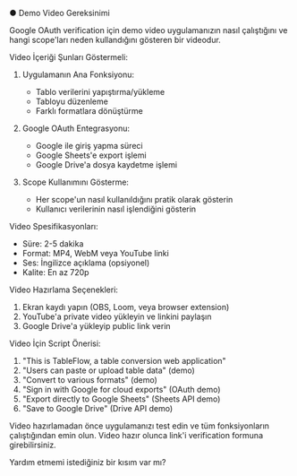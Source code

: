 ● Demo Video Gereksinimi

Google OAuth verification için demo video uygulamanızın nasıl çalıştığını ve hangi scope'ları neden
kullandığını gösteren bir videodur.

Video İçeriği Şunları Göstermeli:

1. Uygulamanın Ana Fonksiyonu:

   - Tablo verilerini yapıştırma/yükleme
   - Tabloyu düzenleme
   - Farklı formatlara dönüştürme

2. Google OAuth Entegrasyonu:

   - Google ile giriş yapma süreci
   - Google Sheets'e export işlemi
   - Google Drive'a dosya kaydetme işlemi

3. Scope Kullanımını Gösterme:

   - Her scope'un nasıl kullanıldığını pratik olarak gösterin
   - Kullanıcı verilerinin nasıl işlendiğini gösterin

Video Spesifikasyonları:

- Süre: 2-5 dakika
- Format: MP4, WebM veya YouTube linki
- Ses: İngilizce açıklama (opsiyonel)
- Kalite: En az 720p

Video Hazırlama Seçenekleri:

1. Ekran kaydı yapın (OBS, Loom, veya browser extension)
2. YouTube'a private video yükleyin ve linkini paylaşın
3. Google Drive'a yükleyip public link verin

Video İçin Script Önerisi:

1. "This is TableFlow, a table conversion web application"
2. "Users can paste or upload table data" (demo)
3. "Convert to various formats" (demo)
4. "Sign in with Google for cloud exports" (OAuth demo)
5. "Export directly to Google Sheets" (Sheets API demo)
6. "Save to Google Drive" (Drive API demo)

Video hazırlamadan önce uygulamanızı test edin ve tüm fonksiyonların çalıştığından emin olun. Video
hazır olunca link'i verification formuna girebilirsiniz.

Yardım etmemi istediğiniz bir kısım var mı?
